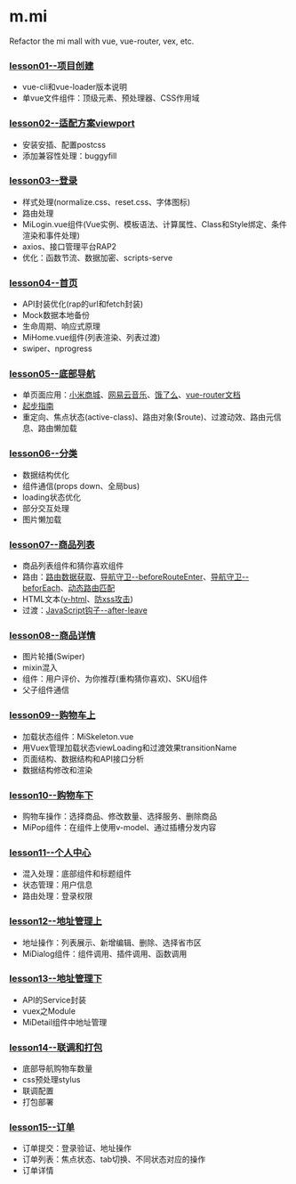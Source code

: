 # m.mi
Refactor the mi mall with vue, vue-router, vex, etc.

### [lesson01--项目创建](https://github.com/tonyfree/m.mi/tree/lesson01)
+ vue-cli和vue-loader版本说明
+ 单vue文件组件：顶级元素、预处理器、CSS作用域

### [lesson02--适配方案viewport](https://github.com/tonyfree/m.mi/tree/lesson02)
+ 安装安插、配置postcss
+ 添加兼容性处理：buggyfill

### [lesson03--登录](https://github.com/tonyfree/m.mi/tree/lesson03)
+ 样式处理(normalize.css、reset.css、字体图标)
+ 路由处理
+ MiLogin.vue组件(Vue实例、模板语法、计算属性、Class和Style绑定、条件渲染和事件处理)
+ axios、接口管理平台RAP2
+ 优化：函数节流、数据加密、scripts-serve

### [lesson04--首页](https://github.com/tonyfree/m.mi/tree/lesson04)
+ API封装优化(rap的url和fetch封装)
+ Mock数据本地备份
+ 生命周期、响应式原理
+ MiHome.vue组件(列表渲染、列表过渡)
+ swiper、nprogress

### [lesson05--底部导航](https://github.com/tonyfree/m.mi/tree/lesson05)
+ 单页面应用：[小米商城](https://m.mi.com/)、[网易云音乐](https://music.163.com/)、[饿了么](https://www.ele.me)、[vue-router文档](https://router.vuejs.org/zh/)
+ [起步指南](https://router.vuejs.org/zh/guide/#html)
+ 重定向、焦点状态(active-class)、路由对象($route)、过渡动效、路由元信息、路由懒加载

### [lesson06--分类](https://github.com/tonyfree/m.mi/tree/lesson06)
+ 数据结构优化
+ 组件通信(props down、全局bus)
+ loading状态优化
+ 部分交互处理
+ 图片懒加载

### [lesson07--商品列表](https://github.com/tonyfree/m.mi/tree/lesson07)
+ 商品列表组件和猜你喜欢组件
+ 路由：[路由数据获取](https://router.vuejs.org/zh/guide/advanced/data-fetching.html)、[导航守卫--beforeRouteEnter](https://router.vuejs.org/zh/guide/advanced/navigation-guards.html)、[导航守卫--beforEach](https://router.vuejs.org/zh/guide/advanced/navigation-guards.html)、[动态路由匹配](https://router.vuejs.org/zh/guide/essentials/dynamic-matching.html)
+ HTML文本([v-html](https://cn.vuejs.org/v2/guide/syntax.html#%E5%8E%9F%E5%A7%8B-HTML)、[防xss攻击](https://github.com/cure53/DOMPurify))
+ 过渡：[JavaScript钩子--after-leave](https://cn.vuejs.org/v2/guide/transitions.html#JavaScript-%E9%92%A9%E5%AD%90)

### [lesson08--商品详情](https://github.com/tonyfree/m.mi/tree/lesson08)
+ 图片轮播(Swiper)
+ mixin混入
+ 组件：用户评价、为你推荐(重构猜你喜欢)、SKU组件
+ 父子组件通信

### [lesson09--购物车上](https://github.com/tonyfree/m.mi/tree/lesson09)
+ 加载状态组件：MiSkeleton.vue
+ 用Vuex管理加载状态viewLoading和过渡效果transitionName
+ 页面结构、数据结构和API接口分析
+ 数据结构修改和渲染

### [lesson10--购物车下](https://github.com/tonyfree/m.mi/tree/lesson10)
+ 购物车操作：选择商品、修改数量、选择服务、删除商品
+ MiPop组件：在组件上使用v-model、通过插槽分发内容

### [lesson11--个人中心](https://github.com/tonyfree/m.mi/tree/lesson11)
+ 混入处理：底部组件和标题组件
+ 状态管理：用户信息
+ 路由处理：登录权限

### [lesson12--地址管理上](https://github.com/tonyfree/m.mi/tree/lesson12)
+ 地址操作：列表展示、新增编辑、删除、选择省市区
+ MiDialog组件：组件调用、插件调用、函数调用

### [lesson13--地址管理下](https://github.com/tonyfree/m.mi/tree/lesson13)
+ API的Service封装
+ vuex之Module
+ MiDetail组件中地址管理

### [lesson14--联调和打包](https://github.com/tonyfree/m.mi/tree/lesson15)
+ 底部导航购物车数量
+ css预处理stylus
+ 联调配置
+ 打包部署

### [lesson15--订单](https://github.com/tonyfree/m.mi/tree/lesson16)
+ 订单提交：登录验证、地址操作
+ 订单列表：焦点状态、tab切换、不同状态对应的操作
+ 订单详情
